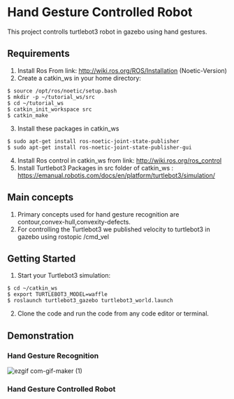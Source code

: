# Hand Gesture Controlled Robot
This project controlls turtlebot3 robot in gazebo using hand gestures.
## Requirements
1. Install Ros From link:
http://wiki.ros.org/ROS/Installation (Noetic-Version)
2. Create a catkin_ws in your home directory:
```
$ source /opt/ros/noetic/setup.bash
$ mkdir -p ~/tutorial_ws/src
$ cd ~/tutorial_ws
$ catkin_init_workspace src
$ catkin_make
```
3. Install these packages in catkin_ws
``` 
$ sudo apt-get install ros-noetic-joint-state-publisher
$ sudo apt-get install ros-noetic-joint-state-publisher-gui
```
4. Install Ros control in catkin_ws from link:
http://wiki.ros.org/ros_control
5. Install Turtlebot3 Packages in src folder of catkin_ws :
https://emanual.robotis.com/docs/en/platform/turtlebot3/simulation/
## Main concepts 
1. Primary concepts used for hand gesture recognition are contour,convex-hull,convexity-defects.
2. For controlling the Turtlebot3 we published velocity to turtlebot3 in gazebo using rostopic /cmd_vel
## Getting Started
1. Start your Turtlebot3 simulation:
```
$ cd ~/catkin_ws 
$ export TURTLEBOT3_MODEL=waffle
$ roslaunch turtlebot3_gazebo turtlebot3_world.launch
```
2. Clone the code and run the code from any code editor or terminal.
## Demonstration
### Hand Gesture Recognition

![ezgif com-gif-maker (1)](https://user-images.githubusercontent.com/85958512/136939977-4b3db8a9-410b-404a-9630-0e4c475ec77c.gif)

### Hand Gesture Controlled Robot
